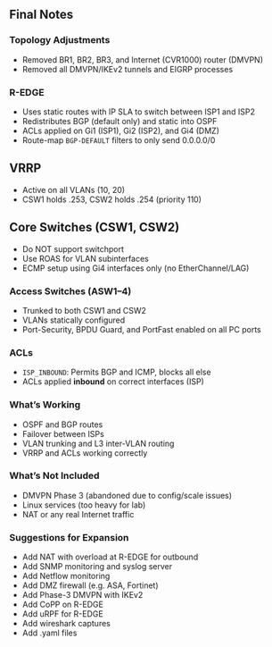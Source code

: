 ## Final Notes

### Topology Adjustments

* Removed BR1, BR2, BR3, and Internet (CVR1000) router (DMVPN)
* Removed all DMVPN/IKEv2 tunnels and EIGRP processes

### R-EDGE

* Uses static routes with IP SLA to switch between ISP1 and ISP2
* Redistributes BGP (default only) and static into OSPF
* ACLs applied on Gi1 (ISP1), Gi2 (ISP2), and Gi4 (DMZ)
* Route-map `BGP-DEFAULT` filters to only send 0.0.0.0/0

## VRRP

* Active on all VLANs (10, 20)
* CSW1 holds .253, CSW2 holds .254 (priority 110)

## Core Switches (CSW1, CSW2)

* Do NOT support switchport
* Use ROAS for VLAN subinterfaces
* ECMP setup using Gi4 interfaces only (no EtherChannel/LAG)

### Access Switches (ASW1–4)

* Trunked to both CSW1 and CSW2
* VLANs statically configured
* Port-Security, BPDU Guard, and PortFast enabled on all PC ports

### ACLs

* `ISP_INBOUND`: Permits BGP and ICMP, blocks all else
* ACLs applied **inbound** on correct interfaces (ISP)

### What’s Working

* OSPF and BGP routes
* Failover between ISPs
* VLAN trunking and L3 inter-VLAN routing
* VRRP and ACLs working correctly

### What’s Not Included

* DMVPN Phase 3 (abandoned due to config/scale issues)
* Linux services (too heavy for lab)
* NAT or any real Internet traffic

### Suggestions for Expansion

* Add NAT with overload at R-EDGE for outbound
* Add SNMP monitoring and syslog server
* Add Netflow monitoring
* Add DMZ firewall (e.g. ASA, Fortinet)
* Add Phase-3 DMVPN with IKEv2
* Add CoPP on R-EDGE 
* Add uRPF for R-EDGE
* Add wireshark captures
* Add .yaml files
